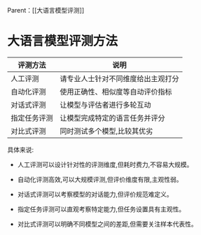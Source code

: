 Parent：[[大语言模型评测]]
# 大语言模型评测方法

| 评测方法 | 说明 |
|-|-|  
| 人工评测 | 请专业人士针对不同维度给出主观打分 |
| 自动化评测 | 使用正确性、相似度等自动评价指标 |
| 对话式评测 | 让模型与评估者进行多轮互动|
| 指定任务评测 | 让模型完成特定的语言任务并评分 |
| 对比式评测 | 同时测试多个模型,比较其优劣 |

具体来说:

- 人工评测可以设计针对性的评测维度,但耗时费力,不容易大规模。

- 自动化评测高效,可以大规模评测,但评价维度有限,主观性弱。

- 对话式评测可以考察模型的对话能力,但评价规范难定义。

- 指定任务评测可以直观考察特定能力,但任务设置具有主观性。

- 对比式评测可以明确不同模型之间的差距,但需要关注样本代表性。
